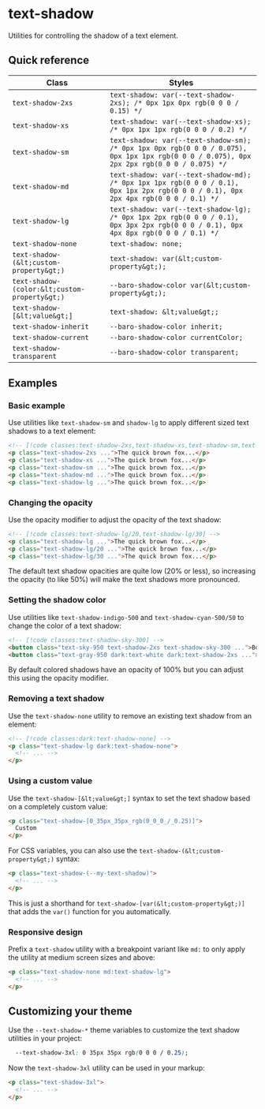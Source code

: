 # text-shadow

Utilities for controlling the shadow of a text element.

## Quick reference

| Class | Styles |
|---|---|
| `text-shadow-2xs` | `text-shadow: var(--text-shadow-2xs); /* 0px 1px 0px rgb(0 0 0 / 0.15) */` |
| `text-shadow-xs` | `text-shadow: var(--text-shadow-xs); /* 0px 1px 1px rgb(0 0 0 / 0.2) */` |
| `text-shadow-sm` | `text-shadow: var(--text-shadow-sm); /* 0px 1px 0px rgb(0 0 0 / 0.075), 0px 1px 1px rgb(0 0 0 / 0.075), 0px 2px 2px rgb(0 0 0 / 0.075) */` |
| `text-shadow-md` | `text-shadow: var(--text-shadow-md); /* 0px 1px 1px rgb(0 0 0 / 0.1), 0px 1px 2px rgb(0 0 0 / 0.1), 0px 2px 4px rgb(0 0 0 / 0.1) */` |
| `text-shadow-lg` | `text-shadow: var(--text-shadow-lg); /* 0px 1px 2px rgb(0 0 0 / 0.1), 0px 3px 2px rgb(0 0 0 / 0.1), 0px 4px 8px rgb(0 0 0 / 0.1) */` |
| `text-shadow-none` | `text-shadow: none;` |
| `text-shadow-(&lt;custom-property&gt;)` | `text-shadow: var(&lt;custom-property&gt;);` |
| `text-shadow-(color:&lt;custom-property&gt;)` | `--baro-shadow-color var(&lt;custom-property&gt;);` |
| `text-shadow-[&lt;value&gt;]` | `text-shadow: &lt;value&gt;;` |
| `text-shadow-inherit` | `--baro-shadow-color inherit;` |
| `text-shadow-current` | `--baro-shadow-color currentColor;` |
| `text-shadow-transparent` | `--baro-shadow-color transparent;` |


## Examples

### Basic example

Use utilities like `text-shadow-sm` and `shadow-lg` to apply different sized text shadows to a text element:

```html
<!-- [!code classes:text-shadow-2xs,text-shadow-xs,text-shadow-sm,text-shadow-md,text-shadow-lg,text-shadow-xl] -->
<p class="text-shadow-2xs ...">The quick brown fox...</p>
<p class="text-shadow-xs ...">The quick brown fox...</p>
<p class="text-shadow-sm ...">The quick brown fox...</p>
<p class="text-shadow-md ...">The quick brown fox...</p>
<p class="text-shadow-lg ...">The quick brown fox...</p>
```

### Changing the opacity

Use the opacity modifier to adjust the opacity of the text shadow:

```html
<!-- [!code classes:text-shadow-lg/20,text-shadow-lg/30] -->
<p class="text-shadow-lg ...">The quick brown fox...</p>
<p class="text-shadow-lg/20 ...">The quick brown fox...</p>
<p class="text-shadow-lg/30 ...">The quick brown fox...</p>
```

The default text shadow opacities are quite low (20% or less), so increasing the opacity (to like 50%) will make the text shadows more pronounced.

### Setting the shadow color

Use utilities like `text-shadow-indigo-500` and `text-shadow-cyan-500/50` to change the color of a text shadow:

```html
<!-- [!code classes:text-shadow-sky-300] -->
<button class="text-sky-950 text-shadow-2xs text-shadow-sky-300 ...">Book a demo</button>
<button class="text-gray-950 dark:text-white dark:text-shadow-2xs ...">See pricing</button>
```

By default colored shadows have an opacity of 100% but you can adjust this using the opacity modifier.

### Removing a text shadow

Use the `text-shadow-none` utility to remove an existing text shadow from an element:

```html
<!-- [!code classes:dark:text-shadow-none] -->
<p class="text-shadow-lg dark:text-shadow-none">
  <!-- ... -->
</p>
```

### Using a custom value

Use the `text-shadow-[&lt;value&gt;]` syntax to set the text shadow based on a completely custom value:

```html
<p class="text-shadow-[0_35px_35px_rgb(0_0_0_/_0.25)]">
  Custom
</p>
```

For CSS variables, you can also use the `text-shadow-(&lt;custom-property&gt;)` syntax:

```html
<p class="text-shadow-(--my-text-shadow)">
  <!-- ... -->
</p>
```

This is just a shorthand for `text-shadow-[var(&lt;custom-property&gt;)]` that adds the `var()` function for you automatically.

### Responsive design

Prefix a `text-shadow` utility with a breakpoint variant like `md:` to only apply the utility at medium screen sizes and above:

```html
<p class="text-shadow-none md:text-shadow-lg">
  <!-- ... -->
</p>
```


## Customizing your theme

Use the `--text-shadow-*` theme variables to customize the text shadow utilities in your project:

```css
  --text-shadow-3xl: 0 35px 35px rgb(0 0 0 / 0.25);
```

Now the `text-shadow-3xl` utility can be used in your markup:

```html
<p class="text-shadow-3xl">
  <!-- ... -->
</p>
```


